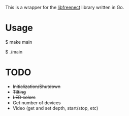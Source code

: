 This is a wrapper for the [libfreenect](https://github.com/OpenKinect/libfreenect) library written in Go.

Usage
=====
$ make main

$ ./main

TODO
====
* ~~Initialization/Shutdown~~
* ~~Tilting~~
* ~~LED colors~~
* ~~Get number of devices~~
* Video (get and set depth, start/stop, etc)
